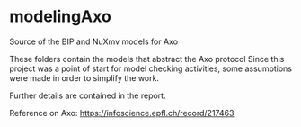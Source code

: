 # modelingAxo
Source of the BIP and NuXmv models for Axo 

These folders contain the models that abstract the Axo protocol
Since this project was a point of start for model checking activities, some assumptions were made in order to simplify the work.

Further details are contained in the report.

Reference on Axo: https://infoscience.epfl.ch/record/217463
